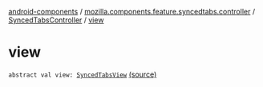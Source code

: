 [android-components](../../index.md) / [mozilla.components.feature.syncedtabs.controller](../index.md) / [SyncedTabsController](index.md) / [view](./view.md)

# view

`abstract val view: `[`SyncedTabsView`](../../mozilla.components.feature.syncedtabs.view/-synced-tabs-view/index.md) [(source)](https://github.com/mozilla-mobile/android-components/blob/master/components/feature/syncedtabs/src/main/java/mozilla/components/feature/syncedtabs/controller/SyncedTabsController.kt#L18)